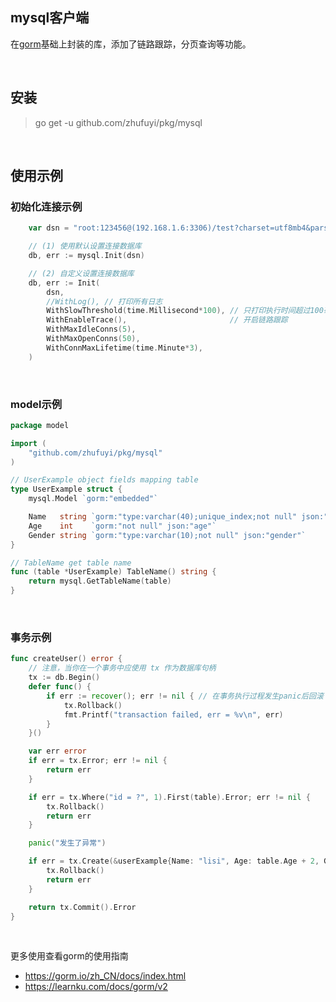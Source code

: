 ## mysql客户端

在[gorm](gorm.io/gorm)基础上封装的库，添加了链路跟踪，分页查询等功能。

<br>

## 安装

> go get -u github.com/zhufuyi/pkg/mysql

<br>

## 使用示例

### 初始化连接示例

```go
    var dsn = "root:123456@(192.168.1.6:3306)/test?charset=utf8mb4&parseTime=True&loc=Local"

    // (1) 使用默认设置连接数据库
    db, err := mysql.Init(dsn)

    // (2) 自定义设置连接数据库
	db, err := Init(
		dsn,
		//WithLog(), // 打印所有日志
		WithSlowThreshold(time.Millisecond*100), // 只打印执行时间超过100毫秒的日志
		WithEnableTrace(),                       // 开启链路跟踪
		WithMaxIdleConns(5),
		WithMaxOpenConns(50),
		WithConnMaxLifetime(time.Minute*3),
	)
```

<br>

### model示例

```go
package model

import (
	"github.com/zhufuyi/pkg/mysql"
)

// UserExample object fields mapping table
type UserExample struct {
	mysql.Model `gorm:"embedded"`

	Name   string `gorm:"type:varchar(40);unique_index;not null" json:"name"`
	Age    int    `gorm:"not null" json:"age"`
	Gender string `gorm:"type:varchar(10);not null" json:"gender"`
}

// TableName get table name
func (table *UserExample) TableName() string {
	return mysql.GetTableName(table)
}
```

<br>

### 事务示例

```go
func createUser() error {
	// 注意，当你在一个事务中应使用 tx 作为数据库句柄
	tx := db.Begin()
	defer func() {
		if err := recover(); err != nil { // 在事务执行过程发生panic后回滚
			tx.Rollback()
			fmt.Printf("transaction failed, err = %v\n", err)
		}
	}()

	var err error
	if err = tx.Error; err != nil {
		return err
	}

	if err = tx.Where("id = ?", 1).First(table).Error; err != nil {
		tx.Rollback()
		return err
	}

	panic("发生了异常")

	if err = tx.Create(&userExample{Name: "lisi", Age: table.Age + 2, Gender: "男"}).Error; err != nil {
		tx.Rollback()
		return err
	}

	return tx.Commit().Error
}
```
<br>

更多使用查看gorm的使用指南

- https://gorm.io/zh_CN/docs/index.html
- https://learnku.com/docs/gorm/v2
